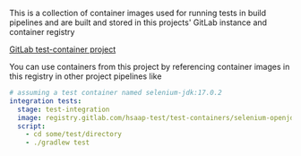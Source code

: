 This is a collection of container images used for running tests in build pipelines and are built and stored in this projects' GitLab instance and container registry

[GitLab test-container project](https://gitlab.com/hsaap-test/test-containers)

You can use containers from this project by referencing container images in this registry in other project pipelines like

```yml
# assuming a test container named selenium-jdk:17.0.2
integration tests:
  stage: test-integration
  image: registry.gitlab.com/hsaap-test/test-containers/selenium-openjdk:17.0.2
  script:
    - cd some/test/directory
    - ./gradlew test
```
